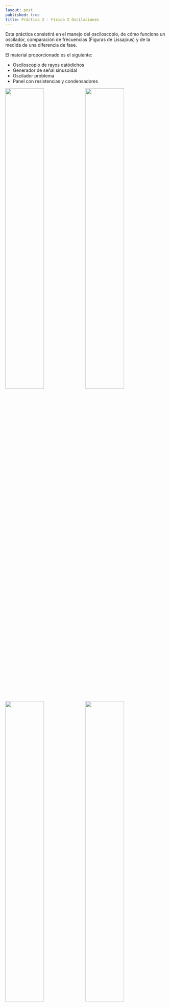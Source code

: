 ```yaml
---
layout: post
published: true
title: Práctica 2 - Física 2 Oscilaciones
---
```


Esta práctica consistirá en el manejo del osciloscopio, de cómo funciona un oscilador, comparación de frecuencias (Figuras de Lissajous) y de la medida de una diferencia de fase.

El material proporcionado es el siguiente:
* Osciloscopio de rayos catódichos
* Generador de señal sinusoidal
* Oscilador problema
* Panel con resistencias y condensadores

<img src="../images/generadorDeOndas.jpg" width="49%">
<img src="../images/osciloscopio.jpg" width="49%">
<img src="../images/placaDeComponentes.jpg" width="49%">
<img src="../images/osciladorProblema.jpg" width="49%">

### Práctica

La práctica se divide en 3 bloques:
1. Manejo del osciloscopio:
  Conectar la salida del generador de ondas al del osciloscopio y poner una determinada frecuencia y medir:
  * La tensión pico-pico
  * Frecuencia de la onda con su error y comparar con la del generador de ondas.
2. Figuras de Lissajouse:
  Conectar la **salida del oscilador problema al eje X del osciloscopio** y conectar la **salida del generador de ondas al eje Y del osciloscopio**, y determinar:
  * Determinar la frecuencia del oscilador problema, utilizando las relaciones siguientes: 1:2, 3:1, 2:3 (\\(\omega_x : \omega_y\\)).
  * ¿Qué error se comete en la medida de la frecuencia problema, teniendo en cuenta el error del generador de señal variable?
3. Conectamos el circuito de un filtro paso alto (vease más tarde) y medir la diferencia de fase por el método de la elipse:
    * De las resistencias disponibles, elegir un valor adecuado para medir fácilmente el desfase. Calcular el error en la medida del desfase.
    * Teniendo en cuenta: \\(tg \Lambda = 1/ 2 \pi f RC\\) Calcular el valor de la resistencia tomada y su error.

### Primer bloque: Manejo del osciloscopio

La teoría del funcionamiento del osciloscopio se pasa por alto, sino [aquí](https://es.wikipedia.org/wiki/Osciloscopio) una gran explicación.

#### Procedimiento
Conectamos la salida del generador de ondas al del osciloscopio. El **generador de ondas** la vamos a poner **a una frecuencia de 1KHz** y a una amplitud de onda, de primeras, desconocida.

Al conectar, lo que vemos por la pantalla del oscilocopio es lo siguiente:

![Oscilación](../images/oscilacion.jpg)

De primeras podemos ver diferentes datos que nos van a ser de utilidad para los próximos apartados. Primero, nos encontramos que abajo nos indica *Y2:5V~*, esto quiere decir, que la señal está en el canal 2 y que por cada cuadrante hay una diferencia de potencia de **5 V**. Segundo, arriba vemos que pone *T:200  	µs*, que se refiere a que se hace **un barrido cada 200 µs**. Esto se puede cambiar con un potenciometro, lo ponemos como nos sea más útil trabajar.

#### Determinar tensión pico-pico

Para determinar la tensión pico-pico lo único que tenemos que hacer es contar cuadraditos. **La señal utilizada no es la de la foto anterior, es otra**. En este caso, cada cuadradito tiene un valor de **5 V**, y la onda **desde pico a pico** tiene **4 cuadrantes**. Cada cuadrito está dividido en 5, con lo que su error es del 20%, para cada uno:  

$$

V_{onda} = 4 \cdot 5 = 20 \quad V

\qquad

\Delta V_{cuadrante} = 1 \quad V

\\

\Rightarrow V_{onda} = 20 \pm 1 \quad V
$$

#### Frecuencia de la onda y comparar con la que da el generador de señales

Para determinar la frecuencia de la señal también tenemos que contar cuadraditos. **La señal utilizada no es la de la foto anterior, es otra**. En este caso, cada barrido se hace cada \\(T: 500 \mu s\\). El error es el mismo que anteriormente, cada cuadradito está dividido en 5, con lo que su error es del 20%, para cada uno.

<img src="../images/freqOsc.jpg" width="49%">
<img src="../images/ondaEstudiada.jpg" width="49%" >

La onda **se repite cada \\(T_{onda} = 1000 \mu s\\)**. Para determinar su frecuencia, que es la inversa del periodo:

$$

f_{onda} = \frac{1}{T_{onda}} = \frac{1}{1000 \cdot 10^{-6}} = 1000 \quad Hz

\\

\Delta T_{onda} = 100 \quad \mu s

\\

\Delta f_{onda} = \Bigg \lvert \frac{\delta f_{onda}}{\delta T_{onda}} \Bigg \lvert \Delta T_{onda} = \frac{1}{T_{frac}^{2}} \cdot \Delta T_{onda} = 100 \quad Hz

\\

\Rightarrow f_{onda} = 1000 \pm 100 \quad Hz

$$

Por otro lado, el **generador de onda** nos pone que la **onda generada es de 1 KHz**. Además nos lo da con una precisión de 0.01 KHz ya que el indicador digital nos pone 2 decimales para el KHz, es decir \\(\Delta f_{generador} = 10 Hz\\).  

Comparando los dos resultados, tiene sentido el resultado con los aparatos.

### Segundo bloque: Figuras de Lissajouse

El oscilador problema, arriba una foto, es uno del que no tenemos ninguna información de su frecuencia, mas que su *output*. En esta parte vamos a determinar su frecuencia a partir de las figuras de Lissajouse.

<img src="../images/lisajouse.png" width="29%" style="display: block; margin: 0 auto;">

Si la relación entre las frecuencias es de números enteros

$$

\frac{\omega_1}{\omega_2} = \frac{n_1}{n_2}

$$

Las trayectorias cerradas obtenidas en el osciloscopio son las "*curvas de Lissajous*".

#### Procedimiento

Conectamos la salida del oscilador problema al eje X del osciloscopio y conectamos la salida del generador de ondas al eje Y del osciloscopio. Configuramos el osciloscopio en XY con los dos canales.

#### Determinar frecuencia del oscilador
De primeras ya empezamos a ver las curvas de Lissajouse así que el montaje está correcto, pero no en las frecuencias deseadas.

Las curvas de Lissajouse se generan al tener dos frecuecias. Cuando una es proporción de la otra (vease figura de arriba) genera un dibujo determinado. Con el generador de ondas nos vamos moviendo por su frecuencia hasta encontrar las diferentes relaciones de:  1:2, 3:1, 2:3 (\\(\omega_x, \omega_y\\))

Los resultados, encontrando las curvas de Lissajouse han sido las siguiente:

Relacion | Frecuencia [KHz] | Curva
--- | --- | ---
1:2 | 1.70 | ![Relacion 1:2](../images/relacion12Lassajouse.png)
1:3 | 2.55 | ![Relacion 1:3](../images/relacion13Lissajouse.png)
2:3 | 1.28 | ![Relacion 2:3](../images/relacion23Lisajousse.png)

Con esta información llegamos a la conclusión de que la frecuencia del oscilador problema es de \\(f_{oscilador} = 0.85 KHz\\).


#### Error en la medida

El error del generado de funciones *problema* es desconocido. En cambio el error de generado es \\(\Delta f_{generador} = 10 Hz\\). Para calcular su error utilizamos la ecuación anterior para el caso 1:2 :

$$

\frac{\omega_1}{\omega_2} = \frac{n_1}{n_2} \Rightarrow \frac{f_1}{f_2} = \frac{n_1}{n_2} \Rightarrow f_1 = \frac{n_1}{n_2} \cdot f_2

\\

\Delta f_1 = \bigg \lvert \frac{\delta f_1}{\delta f_2} \bigg \lvert \cdot \Delta f_2 = \frac{1}{2} \cdot 10 = 5 \quad Hz


$$

Con lo que el resultado final será:

$$

f_{oscilador} = 850 \pm 5 \quad Hz

$$

El error del oscilador problema utilizando este método es muy pequeño. Esto se debe a que de igual forma, **el error del generador es bastante pequeño** (10 Hz). Se podría decir que, **este método para determinar el desfase de una señal es muy efectivo**.

### Tercer bloque: Medida de diferencia de fase por el método de la eclipse

Se monta el circuito siguiente:

![Filtro paso alto](../images/filtroPasoAlto.png)

Se trata de un filtro paso alto, que se rige por la siguiente ecuación de transferecia:

$$

H(s = j\omega) = \frac{s}{s + 1/RC} \qquad \omega_c = \frac{1}{RC}

\\

\Rightarrow H(s = j\omega) = \frac{s}{s + \omega_c}

$$

Siendo su fase la siguiente:

$$

\phi(\omega) = Arg(s) - Arg(s + \omega_c) = tg\bigg(\frac{\omega}{0}\bigg) - tg\bigg(\frac{1/RC}{\omega}\bigg)

\\

\Rightarrow tg(\varphi) = \frac{1}{\omega RC} = \frac{1}{2\pi fRC}

$$


De acuerdo con el método de la eclipse:

![Eclipse](../images/eclipse.png)

El desfase \\(\varphi\\) se puede calcular a partir de:

$$

sen \ \varphi = \frac{AB}{2 x_0}

$$

o bien

$$

sen \ \varphi = \frac{CD}{2 y_0}

$$

#### Valor adecuado de resistencias y calcular el error de la medida del desfase

El **valor del condensador** de es \\(C = 100 nF\\). Hemos puesto el **generador de onda a** \\(f = 270 Hz\\). Las diferentes resistencias de la placa son de: \\(330 \Omega\\), \\(10K \Omega\\) y \\(1K \Omega\\):

$$

R = 330 \Omega \Rightarrow \varphi = tg^{-1} \frac{1}{2\pi fRC} = tg^{-1}\frac{1}{2\pi \ 270 \ 330 \ 100\cdot 10^{-9}} = 9.63 º

\\

R = 10K \ \Omega \Rightarrow \varphi = tg^{-1} \frac{1}{2\pi fRC} = tg^{-1}\frac{1}{2\pi \ 270 \ 10000 \ 100\cdot 10^{-9}} = 30.52º

\\

R = 1K \ \Omega \Rightarrow \varphi = tg^{-1} \frac{1}{2\pi fRC} = tg^{-1}\frac{1}{2\pi \ 270 \ 1000 \ 100\cdot 10^{-9}} = 80.37 º

$$

De las resistencias disponibles el mejor valor para tomar la medida es la de \\(R = 10 K \ \Omega\\) porque las otras el desfase o muy poco, en el de \\(330 \Omega\\), o es demasiado, en el de \\(1K \ \Omega\\). Así la elipse no estará demasiada *achatada* ni demasiado *alargada*, y podremos tomar las medidas de forma más exacta.

La **resistencia tomada tiene una tolerancia del** 5%, es decir que su valor es de \\(R = 10K \pm 500 \ \Omega\\).

Con esa resistencia, la elipse por pantalla es la siguiente:

<p><img src="../images/eclipseOsc.jpg" width="39%" style="display: block; margin: 0 auto;"></p>

Se puede observar que: \\(AB = 2, \ x_0 = 2 \\).Para determinar su fase con las ecuaciones anteriores:

$$

sen \ \varphi =  \frac{2}{2 \cdot 2} = \frac{1}{2}

\\

\varphi = sen^{-1} \frac{1}{2} = 30º

$$

Cada cuadrante está separado por 5 marcas, es decir que el error de medida del osciloscopio es de \\(\pm 0.2\\). Para calcular su error:

$$

\Delta \varphi = \Bigg \lvert \frac{\delta \varphi}{\delta AB} \Bigg \lvert \Delta AB + \Bigg \lvert \frac{\delta \varphi}{\delta x_0} \Bigg \lvert \Delta x_0 = \frac{\Delta AB}{2 x_0} + \frac{AB \Delta x_0}{2 x^2_0} = 0.1 \quad rad

$$

Entonces llegamos a la conclusión de que:

$$

\varphi = 30º \pm 5.7º

$$

#### Calcular el error de la resistencia tomada y su error

Para calcular el valor de la resitencia valor a utilizar la expresión anterior y el valor de \\(\varphi\\):

$$

tg \ \varphi = \frac{1}{2\pi fRC} \Rightarrow R = \frac{1}{2 \pi \ f \ C \ tg \ \varphi}

\\

R = \frac{1}{2 \pi \ 270 \ 100 \cdot 10^{-9} \ 0.58} = 10209.8 \ \Omega

$$

El **error de f** es de 10 Hz, como dijimos anteriormente. El **error de C no lo sabemos** por lo que suponemos que no tiene error. Para calcular su error:

$$

\Delta R = \bigg \lvert \frac{\delta R}{\delta f} \bigg \lvert \Delta f +  
\bigg \lvert \frac{\delta R}{\delta tg \ \varphi} \bigg \lvert \Delta tg     \ \varphi =  \frac{\Delta f}{2 \pi \ C \ tg \ \varphi \ f^2} + \frac{\Delta tg \ \varphi}{2 \pi \ f\ C \ (tg \ \varphi)^2} =

\\

\frac{10}{2 \pi \ 100\cdot 10^{-6} \ tg \ 30º \ 270^2} + \frac{0.1}{2 \pi \ 270 \ 100\cdot 10^{-6} \ (tg \ 30)^2} =
2.15 \Omega
$$

Es decir, nos queda un resultado:

$$

R = 10209.8 \pm 2.15 \Omega

$$

Que se parece mucho al valor real de la resistencia, que es de \(10K \pm 500 \Omega\), dentro de nuestro resultado. En este caso hemos despreciado el error del condensador, pero igualmente sigue siendo un error muy pequeño, este método para medir la resistencia es bastante efectivo.

amil101@debian:~$ EXIT

### Bibliografía

* [https://es.wikipedia.org/wiki/Osciloscopio](https://es.wikipedia.org/wiki/Osciloscopio)
